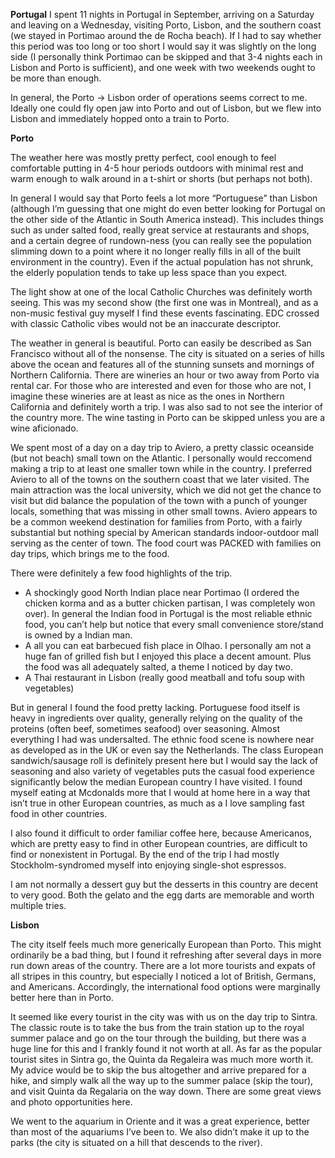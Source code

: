 **Portugal**
I spent 11 nights in Portugal in September, arriving on a Saturday and leaving on a Wednesday, visiting Porto, Lisbon, and the southern coast (we stayed in Portimao around the de Rocha beach). If I had to say whether this period was too long or too short I would say it was slightly on the long side (I personally think Portimao can be skipped and that 3-4 nights each in Lisbon and Porto is sufficient), and one week with two weekends ought to be more than enough.

In general, the Porto -> Lisbon order of operations seems correct to me. Ideally one could fly open jaw into Porto and out of Lisbon, but we flew into Lisbon and immediately hopped onto a train to Porto.

**Porto**

The weather here was mostly pretty perfect, cool enough to feel comfortable putting in 4-5 hour periods outdoors with minimal rest and warm enough to walk around in a t-shirt or shorts (but perhaps not both).

In general I would say that Porto feels a lot more “Portuguese” than Lisbon (although I’m guessing that one might do even better looking for Portugal on the other side of the Atlantic in South America instead). This includes things such as under salted food, really great service at restaurants and shops, and a certain degree of rundown-ness (you can really see the population slimming down to a point where it no longer really fills in all of the built environment in the country). Even if the actual population has not shrunk, the elderly population tends to take up less space than you expect.

The light show at one of the local Catholic Churches was definitely worth seeing. This was my second show (the first one was in Montreal), and as a non-music festival guy myself I find these events fascinating. EDC crossed with classic Catholic vibes would not be an inaccurate descriptor.

The weather in general is beautiful. Porto can easily be described as San Francisco without all of the nonsense. The city is situated on a series of hills above the ocean and features all of the stunning sunsets and mornings of Northern California. There are wineries an hour or two away from Porto via rental car. For those who are interested and even for those who are not, I imagine these wineries are at least as nice as the ones in Northern California and definitely worth a trip. I was also sad to not see the interior of the country more. The wine tasting in Porto can be skipped unless you are a wine aficionado.

We spent most of a day on a day trip to Aviero, a pretty classic oceanside (but not beach) small town on the Atlantic. I personally would reccomend making a trip to at least one smaller town while in the country. I preferred Aviero to all of the towns on the southern coast that we later visited. The main attraction was the local university, which we did not get the chance to visit but did balance the population of the town with a punch of younger locals, something that was missing in other small towns. Aviero appears to be a common weekend destination for families from Porto, with a fairly substantial but nothing special by American standards indoor-outdoor mall serving as the center of town. The food court was PACKED with families on day trips, which brings me to the food.

There were definitely a few food highlights of the trip.

- A shockingly good North Indian place near Portimao (I ordered the chicken korma and as a butter chicken partisan, I was completely won over). In general the Indian food in Portugal is the most reliable ethnic food, you can’t help but notice that every small convenience store/stand is owned by a Indian man.
- A all you can eat barbecued fish place in Olhao. I personally am not a huge fan of grilled fish but I enjoyed this place a decent amount. Plus the food was all adequately salted, a theme I noticed by day two.
- A Thai restaurant in Lisbon (really good meatball and tofu soup with vegetables)

But in general I found the food pretty lacking. Portuguese food itself is heavy in ingredients over quality, generally relying on the quality of the proteins (often beef, sometimes seafood) over seasoning. Almost everything I had was undersalted. The ethnic food scene is nowhere near as developed as in the UK or even say the Netherlands. The class European sandwich/sausage roll is definitely present here but I would say the lack of seasoning and also variety of vegetables puts the casual food experience significantly below the median European country I have visited. I found myself eating at Mcdonalds more that I would at home here in a way that isn’t true in other European countries, as much as a I love sampling fast food in other countries.

I also found it difficult to order familiar coffee here, because Americanos, which are pretty easy to find in other European countries, are difficult to find or nonexistent in Portugal. By the end of the trip I had mostly Stockholm-syndromed myself into enjoying single-shot espressos.

I am not normally a dessert guy but the desserts in this country are decent to very good. Both the gelato and the egg darts are memorable and worth multiple tries.

**Lisbon**

The city itself feels much more generically European than Porto. This might ordinarily be a bad thing, but I found it refreshing after several days in more run down areas of the country. There are a lot more tourists and expats of all stripes in this country, but especially I noticed a lot of British, Germans, and Americans. Accordingly, the international food options were marginally better here than in Porto.

It seemed like every tourist in the city was with us on the day trip to Sintra. The classic route is to take the bus from the train station up to the royal summer palace and go on the tour through the building, but there was a huge line for this and I frankly found it not worth at all. As far as the popular tourist sites in Sintra go, the Quinta da Regaleira was much more worth it. My advice would be to skip the bus altogether and arrive prepared for a hike, and simply walk all the way up to the summer palace (skip the tour), and visit Quinta da Regalaria on the way down. There are some great views and photo opportunities here.

We went to the aquarium in Oriente and it was a great experience, better than most of the aquariums I’ve been to. We also didn’t make it up to the parks (the city is situated on a hill that descends to the river).
